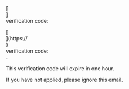 [<br host>]<br action>verification code:<br code>

[<br host>](https://<br host>)<br action>verification code:<br code>.

This verification code will expire in one hour.

If you have not applied, please ignore this email.